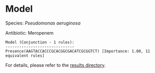 
# Model

Species: *Pseudomonas aeruginosa*

Antibiotic: Meropenem

```
Model (Conjunction - 1 rules):
------------------------------
Presence(AAGTACCACCCGCACGGCGACATCGCGGTCT) [Importance: 1.00, 11 equivalent rules]

```

For details, please refer to the [results directory](../../../../../results/scm_b/pseudomonas%20aeruginosa/meropenem/repeat_8/).

